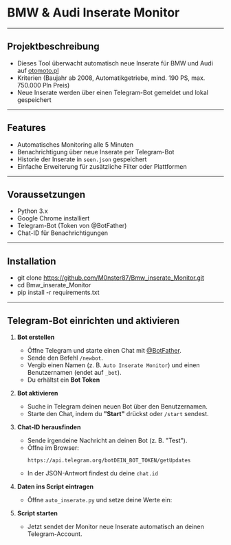 # BMW & Audi Inserate Monitor
---
## Projektbeschreibung
- Dieses Tool überwacht automatisch neue Inserate für BMW und Audi auf [otomoto.pl](https://www.otomoto.pl/)
- Kriterien (Baujahr ab 2008, Automatikgetriebe, mind. 190 PS, max. 750.000 Pln Preis)
- Neue Inserate werden über einen Telegram-Bot gemeldet und lokal gespeichert
---
## Features
- Automatisches Monitoring alle 5 Minuten
- Benachrichtigung über neue Inserate per Telegram-Bot
- Historie der Inserate in `seen.json` gespeichert
- Einfache Erweiterung für zusätzliche Filter oder Plattformen
---
## Voraussetzungen
- Python 3.x
- Google Chrome installiert
- Telegram-Bot (Token von @BotFather)
- Chat-ID für Benachrichtigungen
---
## Installation
- git clone https://github.com/M0nster87/Bmw_inserate_Monitor.git
- cd Bmw_inserate_Monitor
- pip install -r requirements.txt
---
## Telegram-Bot einrichten und aktivieren

1. **Bot erstellen**
   - Öffne Telegram und starte einen Chat mit [@BotFather](https://t.me/botfather).
   - Sende den Befehl `/newbot`.
   - Vergib einen Namen (z. B. `Auto Inserate Monitor`) und einen Benutzernamen (endet auf `_bot`).
   - Du erhältst ein **Bot Token**
   
2. **Bot aktivieren**
   - Suche in Telegram deinen neuen Bot über den Benutzernamen.
   - Starte den Chat, indem du **"Start"** drückst oder `/start` sendest.  

3. **Chat-ID herausfinden**
   - Sende irgendeine Nachricht an deinen Bot (z. B. "Test").
   - Öffne im Browser:  
     ```
     https://api.telegram.org/botDEIN_BOT_TOKEN/getUpdates
     ```
   - In der JSON-Antwort findest du deine `chat.id`
   
4. **Daten ins Script eintragen**
   - Öffne `auto_inserate.py` und setze deine Werte ein:
     
5. **Script starten**
   - Jetzt sendet der Monitor neue Inserate automatisch an deinen Telegram-Account.
